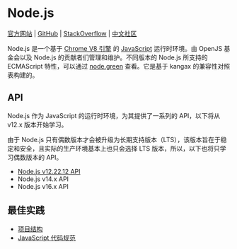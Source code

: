 # Node.js

[官方网站](https://nodejs.org) | [GitHub](https://github.com/nodejs) | [StackOverflow](https://stackoverflow.com/questions/tagged/node.js) | [中文社区](https://cnodejs.org)

Node.js 是一个基于 [Chrome V8 引擎](https://v8.dev) 的 [JavaScript](../JavaScript) 运行时环境。由 OpenJS 基金会以及 Node.js 的贡献者们管理和维护。不同版本的 Node.js 所支持的 ECMAScript 特性，可以通过 [node.green](https://node.green) 查看。它是基于 kangax 的兼容性对照表构建的。

## API

Node.js 作为 JavaScript 的运行时环境，为其提供了一系列的 API，以下将从 v12.x 版本开始学习。

由于 Node.js 只有偶数版本才会被升级为长期支持版本（LTS），该版本旨在于稳定和安全，且实际的生产环境基本上也只会选择 LTS 版本，所以，以下也将只学习偶数版本的 API。

- [Node.js v12.22.12 API](./Node.js-v12.22.12-API/)
- Node.js v14.x API
- Node.js v16.x API

## 最佳实践

- [项目结构](./最佳实践/项目结构.md)
- [JavaScript 代码规范](../代码规范/JavaScript)

<!-- https://nodejs.org/zh-cn/docs/guides -->

